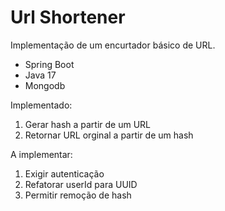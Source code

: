 # Url Shortener

Implementação de um encurtador básico de URL.

- Spring Boot
- Java 17
- Mongodb

Implementado: 
1) Gerar hash a partir de um URL
2) Retornar URL orginal a partir de um hash

A implementar:

1) Exigir autenticação
2) Refatorar userId para UUID
3) Permitir remoção de hash
